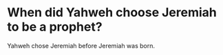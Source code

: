 # When did Yahweh choose Jeremiah to be a prophet?

Yahweh chose Jeremiah before Jeremiah was born.
